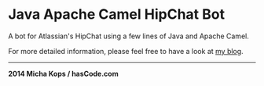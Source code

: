 # Java Apache Camel HipChat Bot

A bot for Atlassian's HipChat using a few lines of Java and Apache Camel.

For more detailed information, please feel free to have a look at [my blog].

----

**2014 Micha Kops / hasCode.com**

  [my blog]:http://www.hascode.com/
